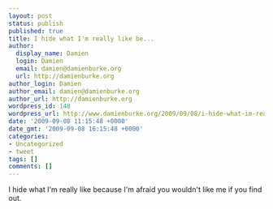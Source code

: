 ```yaml
---
layout: post
status: publish
published: true
title: I hide what I'm really like be...
author:
  display_name: Damien
  login: Damien
  email: damien@damienburke.org
  url: http://damienburke.org
author_login: Damien
author_email: damien@damienburke.org
author_url: http://damienburke.org
wordpress_id: 148
wordpress_url: http://www.damienburke.org/2009/09/08/i-hide-what-im-really-like-be/
date: '2009-09-08 11:15:48 +0000'
date_gmt: '2009-09-08 16:15:48 +0000'
categories:
- Uncategorized
- tweet
tags: []
comments: []
---
```

<p>I hide what I'm really like because I'm afraid you wouldn't like me if you find out.</p>
